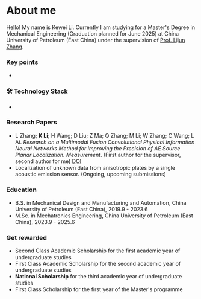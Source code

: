 # About me

Hello! My name is Kewei Li. Currently I am studying for a Master's Degree in Mechanical Engineering (Graduation planned for June 2025) at China University of Petroleum (East China) under the supervision of [Prof. Lijun Zhang](https://www.linkedin.com/company/epam-systems/).


### Key points
*   

### 🛠 Technology Stack
*   

### Research Papers
*   L Zhang; **K Li**; H Wang; D Liu; Z Ma; Q Zhang; M Li; W Zhang; C Wang; L Ai. *Research on a Multimodal Fusion Convolutional Physical Information Neural Networks Method for Improving the Precision of AE Source Planar Localization. Measurement*. (First author for the supervisor, second author for me) [DOI](https://www.sciencedirect.com/science/article/pii/S0263224124008807/)
*   Localization of unknown data from anisotropic plates by a single acoustic emission sensor. (Ongoing, upcoming submissions)

### Education
*   B.S. in Mechanical Design and Manufacturing and Automation, China University of Petroleum (East China), 2019.9 - 2023.6
*   M.Sc. in Mechatronics Engineering, China University of Petroleum (East China), 2023.9 - 2025.6

### Get rewarded
*   Second Class Academic Scholarship for the first academic year of undergraduate studies
*   First Class Academic Scholarship for the second academic year of undergraduate studies
*   **National Scholarship** for the third academic year of undergraduate studies
*   First Class Scholarship for the first year of the Master's programme

